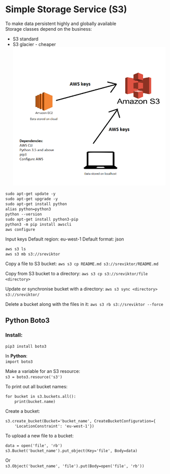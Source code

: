 # Simple Storage Service (S3)
To make data persistent highly and globally available<br>
Storage classes depend on the business: 
- S3 standard
- S3 glacier - cheaper
![](img/s3.png)
```
sudo apt-get update -y
sudo apt-get upgrade -y
sudo apt-get install python
alias python=python3
python --version
sudo apt-get install python3-pip
python3 -m pip install awscli
aws configure
```
Input keys
Default region: eu-west-1
Default format: json
```
aws s3 ls
aws s3 mb s3://sreviktor
```
Copy a file to S3 bucket:
`aws s3 cp README.md s3://sreviktor/README.md`

Copy from S3 bucket to a directory:
`aws s3 cp s3://sreviktor/file <directory>`

Update or synchronise bucket with a directory:
`aws s3 sync <directory> s3://sreviktor/`

Delete a bucket along with the files in it:
`aws s3 rb s3://sreviktor --force`

## Python Boto3
### Install:
`pip3 install boto3`

In **Python**:<br>
`import boto3`

Make a variable for an S3 resource:<br>
`s3 = boto3.resource('s3')`

To print out all bucket names:

```
for bucket in s3.buckets.all():
    print(bucket.name)
```

Create a bucket:
```
s3.create_bucket(Bucket='bucket_name', CreateBucketConfiguration={
    'LocationConstraint': 'eu-west-1'})
```

To upload a new file to a bucket:
```
data = open('file', 'rb')
s3.Bucket('bucket_name').put_object(Key='file', Body=data)
```
Or<br>
`s3.Object('bucket_name', 'file').put(Body=open('file', 'rb'))`
